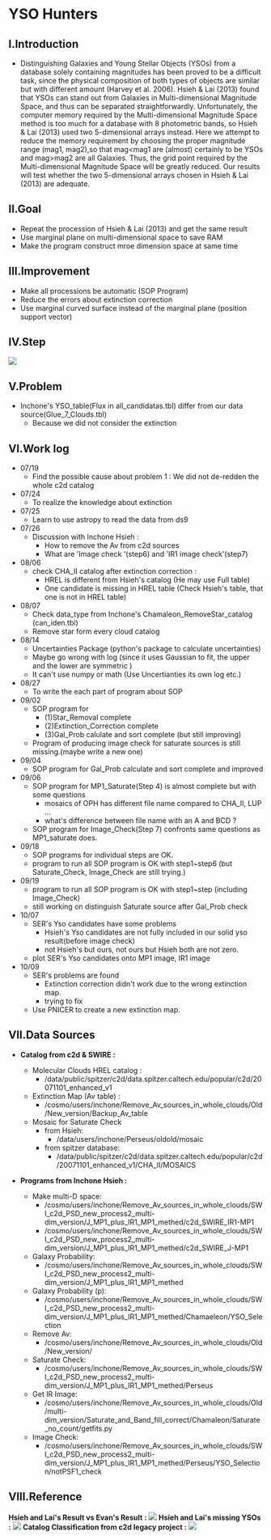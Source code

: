 # **YSO Hunters**
## **I.Introduction**
- Distinguishing Galaxies and Young Stellar Objects (YSOs) from a database solely containing magnitudes has been
proved to be a difficult task, since the physical composition of both types of objects are similar but with different
amount (Harvey et al. 2006). Hsieh & Lai (2013) found that YSOs can stand out from Galaxies in Multi-dimensional
Magnitude Space, and thus can be separated straightforwardly. Unfortunately, the computer memory required by
the Multi-dimensional Magnitude Space method is too much for a database with 8 photometric bands, so Hsieh & Lai
(2013) used two 5-dimensional arrays instead. Here we attempt to reduce the memory requirement by choosing the
proper magnitude range (mag1, mag2),so that mag<mag1 are (almost) certainly to be YSOs and mag>mag2 are all
Galaxies. Thus, the grid point required by the Multi-dimensional Magnitude Space will be greatly reduced. Our results
will test whether the two 5-dimensional arrays chosen in Hsieh & Lai (2013) are adequate.

## **II.Goal**
- Repeat the procession of Hsieh & Lai (2013) and get the same result
- Use marginal plane on multi-dimensional space to save RAM
- Make the program construct mroe dimension space at same time

## **III.Improvement**
- Make all processions be automatic (SOP Program)
- Reduce the errors about extinction correction
- Use marginal curved surface instead of the marginal plane (position support vector)

## **IV.Step**
<img src='Templates_and_Charts/Steps.png'/>

## **V.Problem**
- Inchone's YSO_table(Flux in all_candidatas.tbl) differ from our data source(Glue_7_Clouds.tbl)
  - Because we did not consider the extinction

## **VI.Work log**
- 07/19
	- Find the possible cause about problem 1 : We did not de-redden the whole c2d catalog
- 07/24
	- To realize the knowledge about extinction
- 07/25
	- Learn to use astropy to read the data from ds9
- 07/26
	- Discussion with Inchone Hsieh :
		- How to remove the Av from c2d sources
		- What are 'Image check '(step6) and 'IR1 image check'(step7)
- 08/06
	- check CHA_II catalog after extinction correction :
		- HREL is different from Hsieh's catalog (He may use Full table)
		- One candidate is missing in HREL table (Check Hsieh's table, that one is not in HREL table) 
- 08/07
	- Check data_type from Inchone's Chamaleon_RemoveStar_catalog (can_iden.tbl)
	- Remove star form every cloud catalog
- 08/14
    - Uncertainties Package (python's package to calculate uncertainties)
    - Maybe go wrong with log (since it uses Gaussian to fit, the upper and the lower are symmetric )
    - It can't use numpy or math (Use Uncertianties its own log etc.)
- 08/27
	- To write the each part of program about SOP
- 09/02
	- SOP program for 
		- (1)Star_Removal complete
		- (2)Extinction_Correction complete
		- (3)Gal_Prob calulate and sort complete (but still improving)
	- Program of producing image check for saturate sources is still missing.(maybe write a new one)
- 09/04
	- SOP program for Gal_Prob calculate and sort complete and improved
- 09/06
	- SOP program for MP1_Saturate(Step 4) is almost complete but with some questions
		- mosaics of OPH has different file name compared to CHA_II, LUP ...
		- what's difference  between file name with an A and BCD ?
	- SOP program for Image_Check(Step 7) confronts same questions as MP1_saturate does.
- 09/18
	- SOP programs for individual steps are OK.
	- program to run all SOP program is OK with step1~step6 (but Saturate_Check, Image_Check are still trying.)
- 09/19
	- program to run all SOP program is OK with step1~step (including Image_Check)
	- still working on distinguish Saturate source after Gal_Prob check
- 10/07
	- SER's Yso candidates have some problems
		- Hsieh's Yso candidates are not fully included in our solid yso result(before image check)
		- not Hsieh's but ours, not ours but Hsieh both are not zero.
	- plot SER's Yso candidates onto MP1 image, IR1 image
- 10/09
	- SER's problems are found
		- Extinction correction didn't work due to the wrong extinction map.
		- trying to fix
    - Use PNICER to create a new extinction map.
    
## **VII.Data Sources**
- **Catalog from c2d & SWIRE :**
  - Molecular Clouds HREL catalog :
    - /data/public/spitzer/c2d/data.spitzer.caltech.edu/popular/c2d/20071101_enhanced_v1
  - Extinction Map (Av table) :
    - /cosmo/users/inchone/Remove_Av_sources_in_whole_clouds/Old/New_version/Backup_Av_table
  - Mosaic for Saturate Check
    - from Hsieh:
      - /data/users/inchone/Perseus/oldold/mosaic
    - from spitzer database:
      - /data/public/spitzer/c2d/data.spitzer.caltech.edu/popular/c2d/20071101_enhanced_v1/CHA_II/MOSAICS

- **Programs from Inchone Hsieh :**
  - Make multi-D space:
    - /cosmo/users/inchone/Remove_Av_sources_in_whole_clouds/SWI_c2d_PSD_new_process2_multi-dim_version/J_MP1_plus_IR1_MP1_methed/c2d_SWIRE_IR1-MP1
    - /cosmo/users/inchone/Remove_Av_sources_in_whole_clouds/SWI_c2d_PSD_new_process2_multi-dim_version/J_MP1_plus_IR1_MP1_methed/c2d_SWIRE_J-MP1    
  - Galaxy Probability:
    - /cosmo/users/inchone/Remove_Av_sources_in_whole_clouds/SWI_c2d_PSD_new_process2_multi-dim_version/J_MP1_plus_IR1_MP1_methed
  - Galaxy Probability (p):
    - /cosmo/users/inchone/Remove_Av_sources_in_whole_clouds/SWI_c2d_PSD_new_process2_multi-dim_version/J_MP1_plus_IR1_MP1_methed/Chamaeleon/YSO_Selection
  - Remove Av:
    - /cosmo/users/inchone/Remove_Av_sources_in_whole_clouds/Old/New_version/
  - Saturate Check:
    - /cosmo/users/inchone/Remove_Av_sources_in_whole_clouds/SWI_c2d_PSD_new_process2_multi-dim_version/J_MP1_plus_IR1_MP1_methed/Perseus
  - Get IR Image:  
    - /cosmo/users/inchone/Remove_Av_sources_in_whole_clouds/Old/multi-dim_version/Saturate_and_Band_fill_correct/Chamaleon/Saturate_no_count/getfits.py
  - Image Check:
    - /cosmo/users/inchone/Remove_Av_sources_in_whole_clouds/SWI_c2d_PSD_new_process2_multi-dim_version/J_MP1_plus_IR1_MP1_methed/Perseus/YSO_Selection/notPSF1_check

## **VIII.Reference**
**Hsieh and Lai's Result vs Evan's Result :**
<img src='Templates_and_Charts/Hsiehs_Result.png'/>
**Hsieh and Lai's missing YSOs :**
<img src='Templates_and_Charts/Hsiehs_missing_YSO.png'/>
**Catalog Classification from c2d legacy project :**
<img src='Templates_and_Charts/c2d_obtype.png'/>
